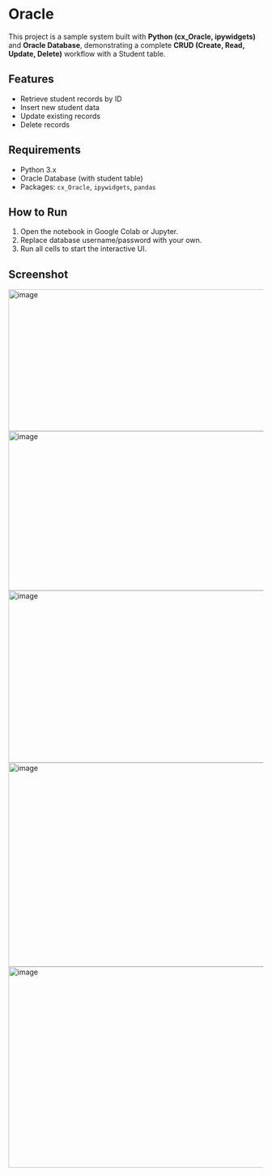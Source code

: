 # Oracle

This project is a sample system built with **Python (cx_Oracle, ipywidgets)** and **Oracle Database**, demonstrating a complete **CRUD (Create, Read, Update, Delete)** workflow with a Student table.

## Features
- Retrieve student records by ID
- Insert new student data
- Update existing records
- Delete records

## Requirements
- Python 3.x
- Oracle Database (with student table)
- Packages: `cx_Oracle`, `ipywidgets`, `pandas`

## How to Run
1. Open the notebook in Google Colab or Jupyter.
2. Replace database username/password with your own.
3. Run all cells to start the interactive UI.

## Screenshot
<img width="827" height="280" alt="image" src="https://github.com/user-attachments/assets/31dc2259-f134-4e0c-82f3-c3e2873b0a61" />
<img width="850" height="315" alt="image" src="https://github.com/user-attachments/assets/898760aa-7456-4939-b6a2-6f89cc51ed81" />
<img width="801" height="340" alt="image" src="https://github.com/user-attachments/assets/c0f922aa-1026-4735-ac72-9ae153eb92bb" />
<img width="817" height="403" alt="image" src="https://github.com/user-attachments/assets/d98ba00d-3f77-4ea7-bbb1-c91b4066929b" />
<img width="831" height="397" alt="image" src="https://github.com/user-attachments/assets/d7e5f071-bbb8-4454-b912-fa458c579327" />




